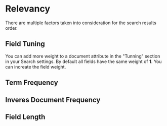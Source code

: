 # Relevancy 

There are multiple factors taken into consideration for the search results order.

## Field Tuning

You can add more weight to a document attribute in the "Tunning" section in your Search settings. By default
all fields have the same weight of **1**. You can increate the field weight.

## Term Frequency

## Inveres Document Frequency

## Field Length
